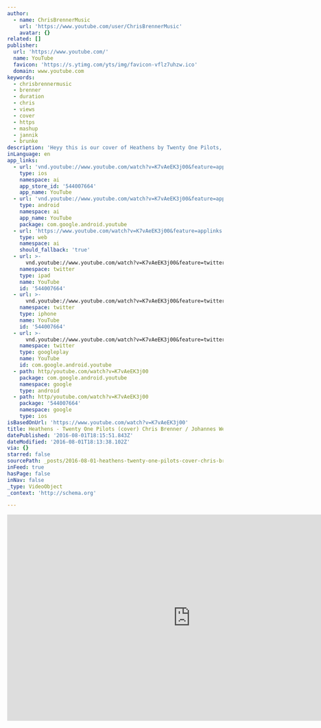 ```yaml
---
author:
  - name: ChrisBrennerMusic
    url: 'https://www.youtube.com/user/ChrisBrennerMusic'
    avatar: {}
related: []
publisher:
  url: 'https://www.youtube.com/'
  name: YouTube
  favicon: 'https://s.ytimg.com/yts/img/favicon-vflz7uhzw.ico'
  domain: www.youtube.com
keywords:
  - chrisbrennermusic
  - brenner
  - duration
  - chris
  - views
  - cover
  - https
  - mashup
  - jannik
  - brunke
description: 'Heyy this is our cover of Heathens by Twenty One Pilots, enjoyyy!'
inLanguage: en
app_links:
  - url: 'vnd.youtube://www.youtube.com/watch?v=K7vAeEK3j00&feature=applinks'
    type: ios
    namespace: ai
    app_store_id: '544007664'
    app_name: YouTube
  - url: 'vnd.youtube://www.youtube.com/watch?v=K7vAeEK3j00&feature=applinks'
    type: android
    namespace: ai
    app_name: YouTube
    package: com.google.android.youtube
  - url: 'https://www.youtube.com/watch?v=K7vAeEK3j00&feature=applinks'
    type: web
    namespace: ai
    should_fallback: 'true'
  - url: >-
      vnd.youtube://www.youtube.com/watch?v=K7vAeEK3j00&feature=twitter-deep-link
    namespace: twitter
    type: ipad
    name: YouTube
    id: '544007664'
  - url: >-
      vnd.youtube://www.youtube.com/watch?v=K7vAeEK3j00&feature=twitter-deep-link
    namespace: twitter
    type: iphone
    name: YouTube
    id: '544007664'
  - url: >-
      vnd.youtube://www.youtube.com/watch?v=K7vAeEK3j00&feature=twitter-deep-link
    namespace: twitter
    type: googleplay
    name: YouTube
    id: com.google.android.youtube
  - path: http/youtube.com/watch?v=K7vAeEK3j00
    package: com.google.android.youtube
    namespace: google
    type: android
  - path: http/youtube.com/watch?v=K7vAeEK3j00
    package: '544007664'
    namespace: google
    type: ios
isBasedOnUrl: 'https://www.youtube.com/watch?v=K7vAeEK3j00'
title: Heathens - Twenty One Pilots (cover) Chris Brenner / Johannes Weber
datePublished: '2016-08-01T18:15:51.843Z'
dateModified: '2016-08-01T18:13:38.102Z'
via: {}
starred: false
sourcePath: _posts/2016-08-01-heathens-twenty-one-pilots-cover-chris-brenner-johanne.md
inFeed: true
hasPage: false
inNav: false
_type: VideoObject
_context: 'http://schema.org'

---
```

<iframe src="https://cdn.embedly.com/widgets/media.html?src=https%3A%2F%2Fwww.youtube.com%2Fembed%2FK7vAeEK3j00%3Ffeature%3Doembed&amp;url=http%3A%2F%2Fwww.youtube.com%2Fwatch%3Fv%3DK7vAeEK3j00&amp;image=https%3A%2F%2Fi.ytimg.com%2Fvi%2FK7vAeEK3j00%2Fhqdefault.jpg&amp;key=b7d04c9b404c499eba89ee7072e1c4f7&amp;type=text%2Fhtml&amp;schema=youtube" width="854" height="480" scrolling="no" frameborder="0" allowfullscreen="" style=""></iframe>